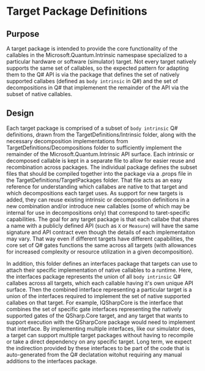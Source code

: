 # Target Package Definitions

## Purpose

A target package is intended to provide the core functionality of the callables in the Microsoft.Quantum.Intrinsic namespase specialized to a particular hardware or software (simulator) target. Not every target natively supports the same set of callables, so the expected pattern for adapting them to the Q# API is via the package that defines the set of natively supported callabes (defined as `body intrinsic` in Q#) and the set of decompositions in Q# that implemenent the remainder of the API via the subset of native callables.

## Design

Each target package is comprised of a subset of `body intrinsic` Q# definitions, drawn from the TargetDefinitions/Intrinsic folder, along with the necessary decomposition implementations from TargetDefinitions/Decompositions folder to sufficiently implement the remainder of the Microsoft.Quantum.Intrinsic API surface. Each intrinsic or decomposed callable is kept in a separate file to allow for easier reuse and recombination across packages. The individual package defines the subset files that should be compiled together into the package via a .props file in the TargetDefinitions/TargetPackages folder. That file acts as an easy reference for understanding which callabes are native to that target and which decompositions each target uses. As support for new targets is added, they can reuse existing intrinsic or decomposition definitions in a new combination and/or introduce new callables (some of which may be internal for use in decompositions only) that correspond to taret-specific capabilities. The goal for any target package is that each callabe that shares a name with a publicly defined API (such as `X` or `Measure`) will have the same signature and API contract even though the details of each implementaiton may vary. That way even if different targets have different capabilities, the core set of Q# gates functions the same across all targets (with allowances for increased complexity or resource utilization in a given decomposition).

In addition, this folder defines an interfaces package that targets can use to attach their specific implementation of native callables to a runtime. Here, the interfaces package represents the union of all `body intrinsic` Q# callabes across all targets, which each callable having it's own unique API surface. Then the combined interface representing a particular target is a union of the interfaces required to implement the set of native supported callabes on that target. For example, IQSharpCore is the interface that combines the set of specific gate interfaces representing the natively supported gates of the QSharp.Core target, and any target that wants to support execution with the QSharpCore package would need to implement that interface. By implementing multiple interfaces, like our simulator does, a target can support multiple target packages without having to recompile or take a direct dependency on any specific target. Long term, we expect the indirection provided by these interfaces to be part of the code that is auto-generated from the Q# declatation witohut requiring any manual additions to the interfaces package.
